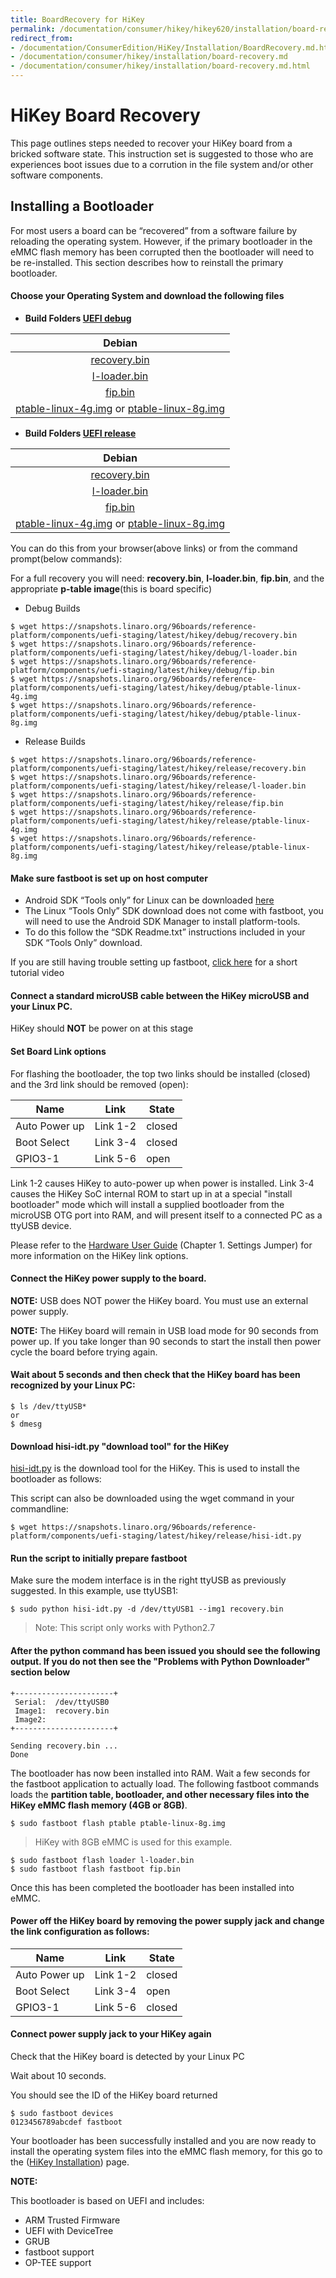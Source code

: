 ```yaml
---
title: BoardRecovery for HiKey
permalink: /documentation/consumer/hikey/hikey620/installation/board-recovery.md.html
redirect_from:
- /documentation/ConsumerEdition/HiKey/Installation/BoardRecovery.md.html
- /documentation/consumer/hikey/installation/board-recovery.md
- /documentation/consumer/hikey/installation/board-recovery.md.html
---
```

# HiKey Board Recovery

This page outlines steps needed to recover your HiKey board from a bricked software state. This instruction set is suggested to those who are experiences boot issues due to a corrution in the file system and/or other software components.

## Installing a Bootloader

For most users a board can be “recovered” from a software failure by reloading the operating system. However, if the primary bootloader in the eMMC flash memory has been corrupted then the bootloader will need to be re-installed. This section describes how to reinstall the primary bootloader.

#### Choose your Operating System and download the following files

- **Build Folders [UEFI debug](http://builds.96boards.org/snapshots/reference-platform/components/uefi-staging/latest/hikey/debug/)**

|  Debian                      |
|:----------------------------:|
| [recovery.bin](https://snapshots.linaro.org/96boards/reference-platform/components/uefi-staging/latest/hikey/debug/recovery.bin)  |  
| [l-loader.bin](https://snapshots.linaro.org/96boards/reference-platform/components/uefi-staging/latest/hikey/debug/l-loader.bin)  |  
|  [fip.bin](https://snapshots.linaro.org/96boards/reference-platform/components/uefi-staging/latest/hikey/debug/fip.bin)           |  
| [ptable-linux-4g.img](https://snapshots.linaro.org/96boards/reference-platform/components/uefi-staging/latest/hikey/debug/ptable-linux-4g.img) or [ptable-linux-8g.img](https://snapshots.linaro.org/96boards/reference-platform/components/uefi-staging/latest/hikey/debug/ptable-linux-8g.img)     |

- **Build Folders [UEFI release](http://builds.96boards.org/snapshots/reference-platform/components/uefi-staging/latest/hikey/release/)**

|  Debian                      |
|:----------------------------:|
| [recovery.bin](https://snapshots.linaro.org/96boards/reference-platform/components/uefi-staging/latest/hikey/release/recovery.bin)  |  
| [l-loader.bin](https://snapshots.linaro.org/96boards/reference-platform/components/uefi-staging/latest/hikey/release/l-loader.bin)  |  
|  [fip.bin](https://snapshots.linaro.org/96boards/reference-platform/components/uefi-staging/latest/hikey/release/fip.bin)           |  
| [ptable-linux-4g.img](https://snapshots.linaro.org/96boards/reference-platform/components/uefi-staging/latest/hikey/release/ptable-linux-4g.img) or [ptable-linux-8g.img](https://snapshots.linaro.org/96boards/reference-platform/components/uefi-staging/latest/hikey/release/ptable-linux-8g.img)     |

You can do this from your browser(above links) or from the command prompt(below commands):

For a full recovery you will need: **recovery.bin**, **l-loader.bin**, **fip.bin**, and the appropriate **p-table image**(this is board specific)

- Debug Builds
```shell
$ wget https://snapshots.linaro.org/96boards/reference-platform/components/uefi-staging/latest/hikey/debug/recovery.bin
$ wget https://snapshots.linaro.org/96boards/reference-platform/components/uefi-staging/latest/hikey/debug/l-loader.bin
$ wget https://snapshots.linaro.org/96boards/reference-platform/components/uefi-staging/latest/hikey/debug/fip.bin
$ wget https://snapshots.linaro.org/96boards/reference-platform/components/uefi-staging/latest/hikey/debug/ptable-linux-4g.img
$ wget https://snapshots.linaro.org/96boards/reference-platform/components/uefi-staging/latest/hikey/debug/ptable-linux-8g.img
```
- Release Builds
```shell
$ wget https://snapshots.linaro.org/96boards/reference-platform/components/uefi-staging/latest/hikey/release/recovery.bin
$ wget https://snapshots.linaro.org/96boards/reference-platform/components/uefi-staging/latest/hikey/release/l-loader.bin
$ wget https://snapshots.linaro.org/96boards/reference-platform/components/uefi-staging/latest/hikey/release/fip.bin
$ wget https://snapshots.linaro.org/96boards/reference-platform/components/uefi-staging/latest/hikey/release/ptable-linux-4g.img
$ wget https://snapshots.linaro.org/96boards/reference-platform/components/uefi-staging/latest/hikey/release/ptable-linux-8g.img
```

#### Make sure fastboot is set up on host computer

- Android SDK “Tools only” for Linux can be downloaded <a href="http://developer.android.com/sdk" target="_blank">here</a>
- The Linux “Tools Only” SDK download does not come with fastboot, you will need to use the Android SDK Manager to install platform-tools.
- To do this follow the “SDK Readme.txt” instructions included in your SDK “Tools Only” download.

If you are still having trouble setting up fastboot, <a href="https://youtu.be/W_zlydVBftA" target="_blank">click here</a> for a short tutorial video

#### Connect a standard microUSB cable between the HiKey microUSB and your Linux PC.

HiKey should **NOT** be power on at this stage

#### Set Board Link options

For flashing the bootloader, the top two links should be installed (closed) and the 3rd link should be removed (open):

Name | Link | State
---- | ---- | -----
Auto Power up | Link 1-2 | closed
Boot Select | Link 3-4 | closed
GPIO3-1 | Link 5-6 | open

Link 1-2 causes HiKey to auto-power up when power is installed. Link 3-4 causes the HiKey SoC internal ROM to start up in at a special "install bootloader" mode which will install a supplied bootloader from the microUSB OTG port into RAM, and will present itself to a connected PC as a ttyUSB device.

Please refer to the [Hardware User Guide](https://github.com/96boards/documentation/blob/master/consumer/hikey/hikey620/hardware-docs/HiKey_User_Guide_CircuitCo.pdf) (Chapter 1. Settings Jumper) for more information on the HiKey link options.

#### Connect the HiKey power supply to the board.

**NOTE:** USB does NOT power the HiKey board. You must use an external power supply.

**NOTE:** The HiKey board will remain in USB load mode for 90 seconds from power up. If you take longer than 90 seconds to start the install then power cycle the board before trying again.

#### Wait about 5 seconds and then check that the HiKey board has been recognized by your Linux PC:

```
$ ls /dev/ttyUSB*
or
$ dmesg
```

#### Download hisi-idt.py "download tool" for the HiKey

[hisi-idt.py](https://snapshots.linaro.org/96boards/reference-platform/components/uefi-staging/latest/hikey/release/hisi-idt.py) is the download tool for the HiKey. This is used to install the bootloader as follows:

This script can also be downloaded using the wget command in your commandline:

```
$ wget https://snapshots.linaro.org/96boards/reference-platform/components/uefi-staging/latest/hikey/release/hisi-idt.py
```

#### Run the script to initially prepare fastboot

Make sure the modem interface is in the right ttyUSB as previously suggested. In this example, use ttyUSB1:

```
$ sudo python hisi-idt.py -d /dev/ttyUSB1 --img1 recovery.bin
```

> Note: This script only works with Python2.7

#### After the python command has been issued you should see the following output. If you do not then see the "Problems with Python Downloader" section below

```
+----------------------+
 Serial:  /dev/ttyUSB0
 Image1:  recovery.bin
 Image2:  
+----------------------+

Sending recovery.bin ...
Done
```

The bootloader has now been installed into RAM. Wait a few seconds for the fastboot application to actually load. The following fastboot commands
loads the **partition table, bootloader, and other necessary files into the HiKey eMMC flash memory (4GB or 8GB)**.


```
$ sudo fastboot flash ptable ptable-linux-8g.img
```
> HiKey with 8GB eMMC is used for this example.

```
$ sudo fastboot flash loader l-loader.bin
$ sudo fastboot flash fastboot fip.bin
```

Once this has been completed the bootloader has been installed into eMMC.

#### Power off the HiKey board by removing the power supply jack and change the link configuration as follows:

Name | Link | State
---- | ---- | -----
Auto Power up | Link 1-2 | closed
Boot Select | Link 3-4 | open
GPIO3-1 | Link 5-6 | closed

#### Connect power supply jack to your HiKey again

Check that the HiKey board is detected by your Linux PC

Wait about 10 seconds.

You should see the ID of the HiKey board returned

```
$ sudo fastboot devices
0123456789abcdef fastboot
```

Your bootloader has been successfully installed and you are now ready to install the operating system files into the eMMC flash memory, for this go to the ([HiKey Installation](README.md)) page.

**NOTE:**

This bootloader is based on UEFI and includes:
- ARM Trusted Firmware
- UEFI with DeviceTree
- GRUB
- fastboot support
- OP-TEE support
